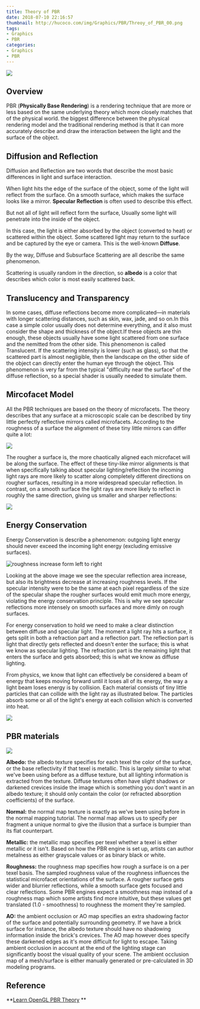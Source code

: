 ```yaml
---
title: Theory of PBR
date: 2018-07-10 22:16:57
thumbnail: http://hucoco.com/img/Graphics/PBR/Threoy_of_PBR_00.png
tags: 
- Graphics
- PBR
categories:
- Graphics
- PBR
---
```


![](http://hucoco.com/img/Graphics/PBR/Threoy_of_PBR_00.png)

## Overview

PBR (**Physically Base Rendering**) is a rendering technique that are more or less based on the same underlying theory which more closely matches that of the physical world. the biggest difference between the physical rendering model and the traditional rendering method is that it can more accurately describe and draw the interaction between the light and the surface of the object.

<!--more-->

## Diffusion and Reflection

Diffusion and Reflection are two words that describe the most basic differences in light and surface interaction.

When light hits the edge of the surface of the object, some of the light will reflect from the surface. On a smooth surface, which makes the surface looks like a mirror. **Specular Reflection** is often used to describe this effect.

But not all of light will reflect form the surface, Usually some light will penetrate into the inside of the object.

In this case, the light is either absorbed by the object (converted to heat) or scattered within the object. Some scattered light may return to the surface and be captured by the eye or camera. This is the well-known **Diffuse**.

By the way, Diffuse and Subsurface Scattering are all describe the same phenomenon.

Scattering is usually random in the direction, so **albedo** is a color that describes which color is most easily scattered back.

## Translucency and Transparency

In some cases, diffuse reflections become more complicated—in materials with longer scattering distances, such as skin, wax, jade, and so on.In this case a simple color usually does not determine everything, and it also must consider the shape and thickness of the object.If these objects are thin enough, these objects usually have some light scattered from one surface and the nemitted from the other side. This phenomenon is called Translucent. If the scattering intensity is lower (such as glass), so that the scattered part is almost negligible, then the landscape on the other side of the object can directly enter the human eye through the object. This phenomenon is very far from the typical "difficulty near the surface" of the diffuse reflection, so a special shader is usually needed to simulate them.

## Mircofacet Model

All the PBR techniques are based on the theory of microfacets. The theory describes that any surface at a microscopic scale can be described by tiny little perfectly reflective mirrors called microfacets. According to the roughness of a surface the alignment of these tiny little mirrors can differ quite a lot:

![](http://hucoco.com/img/Graphics/PBR/Threoy_of_PBR_03.png)

The rougher a surface is, the more chaotically aligned each microfacet will be along the surface. The effect of these tiny-like mirror alignments is that when specifically talking about specular lighting/reflection the incoming light rays are more likely to scatter along completely different directions on rougher surfaces, resulting in a more widespread specular reflection. In contrast, on a smooth surface the light rays are more likely to reflect in roughly the same direction, giving us smaller and sharper reflections:

![](http://hucoco.com/img/Graphics/PBR/Threoy_of_PBR_04.png)

## Energy Conservation

Energy Conservation is describe a phenomenon: outgoing light energy should never exceed the incoming light energy (excluding emissive surfaces). 

![roughness increase form left to right](http://hucoco.com/img/Graphics/PBR/Threoy_of_PBR_02.png)

Looking at the above image we see the specular reflection area increase, but also its brightness decrease at increasing roughness levels. If the specular intensity were to be the same at each pixel regardless of the size of the specular shape the rougher surfaces would emit much more energy, violating the energy conservation principle. This is why we see specular reflections more intensely on smooth surfaces and more dimly on rough surfaces.

For energy conservation to hold we need to make a clear distinction between diffuse and specular light. The moment a light ray hits a surface, it gets split in both a refraction part and a reflection part. The reflection part is light that directly gets reflected and doesn't enter the surface; this is what we know as specular lighting. The refraction part is the remaining light that enters the surface and gets absorbed; this is what we know as diffuse lighting.

From physics, we know that light can effectively be considered a beam of energy that keeps moving forward until it loses all of its energy, the way a light beam loses energy is by collision. Each material consists of tiny little particles that can collide with the light ray as illustrated below. The particles absorb some or all of the light's energy at each collision which is converted into heat.

![](http://hucoco.com/img/Graphics/PBR/Threoy_of_PBR_01.png)

## PBR materials

![](http://hucoco.com/img/Graphics/PBR/Threoy_of_PBR_00.png)

**Albedo:** the albedo texture specifies for each texel the color of the surface, or the base reflectivity if that texel is metallic. This is largely similar to what we've been using before as a diffuse texture, but all lighting information is extracted from the texture. Diffuse textures often have slight shadows or darkened crevices inside the image which is something you don't want in an albedo texture; it should only contain the color (or refracted absorption coefficients) of the surface.

**Normal:** the normal map texture is exactly as we've been using before in the normal mapping tutorial. The normal map allows us to specify per fragment a unique normal to give the illusion that a surface is bumpier than its flat counterpart.

**Metallic:** the metallic map specifies per texel whether a texel is either metallic or it isn't. Based on how the PBR engine is set up, artists can author metalness as either grayscale values or as binary black or white.

**Roughness:** the roughness map specifies how rough a surface is on a per texel basis. The sampled roughness value of the roughness influences the statistical microfacet orientations of the surface. A rougher surface gets wider and blurrier reflections, while a smooth surface gets focused and clear reflections. Some PBR engines expect a smoothness map instead of a roughness map which some artists find more intuitive, but these values get translated (1.0 - smoothness) to roughness the moment they're sampled.

**AO:** the ambient occlusion or AO map specifies an extra shadowing factor of the surface and potentially surrounding geometry. If we have a brick surface for instance, the albedo texture should have no shadowing information inside the brick's crevices. The AO map however does specify these darkened edges as it's more difficult for light to escape. Taking ambient occlusion in account at the end of the lighting stage can significantly boost the visual quality of your scene. The ambient occlusion map of a mesh/surface is either manually generated or pre-calculated in 3D modeling programs.

## Reference

**[Learn OpenGL PBR Theory](https://learnopengl.com/PBR/Theory) **

